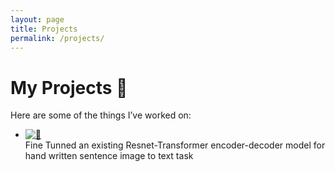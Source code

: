```yaml
---
layout: page
title: Projects
permalink: /projects/
---
```


# My Projects 🚀

Here are some of the things I’ve worked on:

- [![📂](https://img.shields.io/badge/-Project%201-blue?style=flat-square)](/projects/project_1)  
  Fine Tunned an existing Resnet-Transformer encoder-decoder model for hand written sentence image to text task
